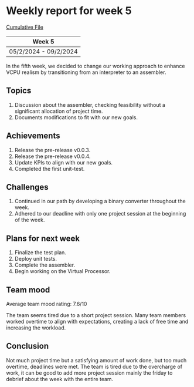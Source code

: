 # Weekly report for week 5
[Cumulative File](cumulative.md)

| Week 5 |
| --- |
| 05/2/2024 - 09/2/2024 |

In the fifth week, we decided to change our working approach to enhance VCPU realism by transitioning from an interpreter to an assembler.

## Topics

1. Discussion about the assembler, checking feasibility without a significant allocation of project time.
2. Documents modifications to fit with our new goals.

## Achievements

1. Release the pre-release v0.0.3.
2. Release the pre-release v0.0.4.
3. Update KPIs to align with our new goals.
4. Completed the first unit-test.

## Challenges

1. Continued in our path by developing a binary converter throughout the week.
2. Adhered to our deadline with only one project session at the beginning of the week.

## Plans for next week

1. Finalize the test plan.
2. Deploy unit tests.
3. Complete the assembler.
4. Begin working on the Virtual Processor.

## Team mood

Average team mood rating: 7.6/10

The team seems tired due to a short project session. Many team members worked overtime to align with expectations, creating a lack of free time and increasing the workload.

## Conclusion

Not much project time but a satisfying amount of work done, but too much overtime, deadlines were met.
The team is tired due to the overcharge of work, it can be good to add more project session mainly the friday to debrief about the week with the entire team.